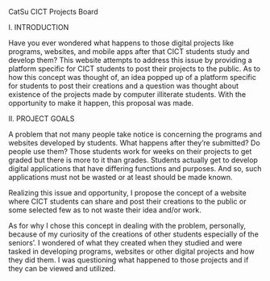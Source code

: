 CatSu CICT Projects Board

I. INTRODUCTION

Have you ever wondered what happens to those digital projects like programs, websites, and mobile apps after that CICT students study and develop them? This website attempts to address this issue by providing a platform specific for CICT students to post their projects to the public. As to how this concept was thought of, an idea popped up of a platform specific for students to post their creations and a question was thought about existence of the projects made by computer illiterate students. With the opportunity to make it happen, this proposal was made.

II. PROJECT GOALS

A problem that not many people take notice is concerning the programs and websites developed by students. What happens after they’re submitted? Do people use them? Those students work for weeks on their projects to get graded but there is more to it than grades. Students actually get to develop digital applications that have differing functions and purposes. And so, such applications must not be wasted or at least should be made known.

Realizing this issue and opportunity, I propose the concept of a website where CICT students can share and post their creations to the public or some selected few as to not waste their idea and/or work.

As for why I chose this concept in dealing with the problem, personally, because of my curiosity of the creations of other students especially of the seniors’. I wondered of what they created when they studied and were tasked in developing programs, websites or other digital projects and how they did them. I was questioning what happened to those projects and if they can be viewed and utilized.
